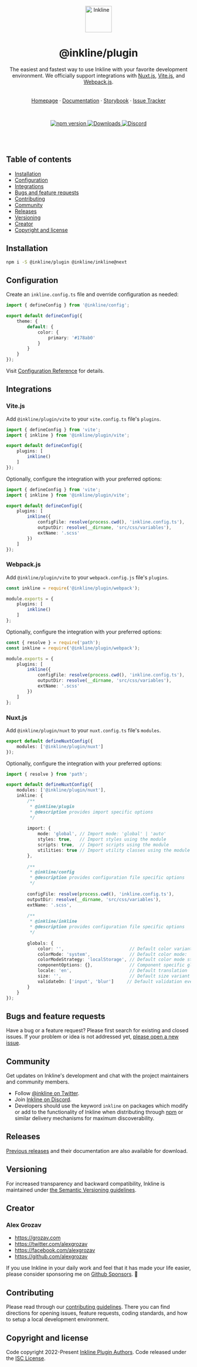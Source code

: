 <p align="center">
    <a href="https://inkline.io/">
        <img src="https://www.inkline.io/assets/images/logo/logo-black.svg" alt="Inkline" width=72 height=72>
    </a>
</p>

<h1 align="center">@inkline/plugin</h1>

<p align="center">
    The easiest and fastest way to use Inkline with your favorite development environment. We officially support integrations with <a href="https://nuxt.com">Nuxt.js</a>, <a href="https://vitejs.dev">Vite.js</a>, and <a href="https://webpack.js.org">Webpack.js</a>.
    <br/>
    <br/>
    <br/>
    <a href="https://www.inkline.io">Homepage</a>
    ·
    <a href="https://www.inkline.io/docs/introduction">Documentation</a>
    ·
    <a href="https://storybook.inkline.io/">Storybook</a>
    ·
    <a href="https://github.com/inkline/inkline/issues">Issue Tracker</a>
</p>

<br/>

<p align="center">
    <a href="https://www.npmjs.com/package/@inkline/plugin">
        <img src="https://img.shields.io/npm/v/@inkline/plugin.svg" alt="npm version">
    </a>
    <a href="https://www.npmjs.com/package/@inkline/plugin">
        <img src="https://img.shields.io/npm/dm/@inkline/plugin.svg" alt="Downloads">
    </a>
    <a href="https://chat.inkline.io">
        <img src="https://img.shields.io/discord/550436704482492429.svg" alt="Discord">
    </a>
</p>

<br/>
<br/>

## Table of contents

-   [Installation](#installation)
-   [Configuration](#configuration)
-   [Integrations](#integrations)
-   [Bugs and feature requests](#bugs-and-feature-requests)
-   [Contributing](#contributing)
-   [Community](#community)
-   [Releases](#releases)
-   [Versioning](#versioning)
-   [Creator](#creator)
-   [Copyright and license](#copyright-and-license)


## Installation
~~~bash
npm i -S @inkline/plugin @inkline/inkline@next
~~~

## Configuration
Create an `inkline.config.ts` file and override configuration as needed:

~~~ts
import { defineConfig } from '@inkline/config';

export default defineConfig({
    theme: {
        default: {
            color: {
                primary: '#178ab0'
            }
        }
    }
});
~~~

Visit [Configuration Reference](https://github.com/inkline/config) for details.

## Integrations

### Vite.js

Add `@inkline/plugin/vite` to your `vite.config.ts` file's `plugins`.

~~~ts
import { defineConfig } from 'vite';
import { inkline } from '@inkline/plugin/vite';

export default defineConfig({
    plugins: [
        inkline()
    ]
});
~~~

Optionally, configure the integration with your preferred options:

~~~ts
import { defineConfig } from 'vite';
import { inkline } from '@inkline/plugin/vite';

export default defineConfig({
    plugins: [
        inkline({
            configFile: resolve(process.cwd(), 'inkline.config.ts'),
            outputDir: resolve(__dirname, 'src/css/variables'),
            extName: '.scss'
        })
    ]
});
~~~

### Webpack.js

Add `@inkline/plugin/vite` to your `webpack.config.js` file's `plugins`.

~~~ts
const inkline = require('@inkline/plugin/webpack');

module.exports = {
    plugins: [
        inkline()
    ]
};
~~~

Optionally, configure the integration with your preferred options:

~~~ts
const { resolve } = require('path');
const inkline = require('@inkline/plugin/webpack');

module.exports = {
    plugins: [
        inkline({
            configFile: resolve(process.cwd(), 'inkline.config.ts'),
            outputDir: resolve(__dirname, 'src/css/variables'),
            extName: '.scss'
        })
    ]
};
~~~



### Nuxt.js

Add `@inkline/plugin/nuxt` to your `nuxt.config.ts` file's `modules`.

~~~ts
export default defineNuxtConfig({
    modules: ['@inkline/plugin/nuxt']
});
~~~

Optionally, configure the integration with your preferred options:

~~~ts
import { resolve } from 'path';

export default defineNuxtConfig({
    modules: ['@inkline/plugin/nuxt'],
    inkline: {
        /**
         * @inkline/plugin 
         * @description provides import specific options
         */
         
        import: {
            mode: 'global', // Import mode: 'global' | 'auto'
            styles: true,   // Import styles using the module
            scripts: true,  // Import scripts using the module
            utilities: true // Import utility classes using the module
        },
        
        /**
         * @inkline/config
         * @description provides configuration file specific options
         */
         
        configFile: resolve(process.cwd(), 'inkline.config.ts'),
        outputDir: resolve(__dirname, 'src/css/variables'),
        extName: '.scss',
        
        /**
         * @inkline/inkline
         * @description provides configuration file specific options
         */
         
        globals: {
            color: '',                         // Default color variant
            colorMode: 'system',               // Default color mode: 'system' | 'light' | 'dark' | string
            colorModeStrategy: 'localStorage', // Default color mode startegy: 'localStorage' | string
            componentOptions: {},              // Component specific global overrides
            locale: 'en',                      // Default translation
            size: '',                          // Default size variant
            validateOn: ['input', 'blur']     // Default validation events
        } 
    }
});
~~~

## Bugs and feature requests

Have a bug or a feature request? Please first search for existing and closed issues. If your problem or idea is not addressed yet, [please open a new issue](https://github.com/inkline/inkline/issues/new).

## Community

Get updates on Inkline's development and chat with the project maintainers and community members.

-   Follow [@inkline on Twitter](https://twitter.com/inkline).
-   Join [Inkline on Discord](https://chat.inkline.io).
-   Developers should use the keyword `inkline` on packages which modify or add to the functionality of Inkline when distributing through [npm](https://www.npmjs.com/browse/keyword/inkline) or similar delivery mechanisms for maximum discoverability.

## Releases

[Previous releases](https://github.com/inkline/plugin/releases) and their documentation are also available for download.

## Versioning

For increased transparency and backward compatibility, Inkline is maintained under [the Semantic Versioning guidelines](https://semver.org/).

## Creator

### **Alex Grozav**

-   <https://grozav.com>
-   <https://twitter.com/alexgrozav>
-   <https://facebook.com/alexgrozav>
-   <https://github.com/alexgrozav>

If you use Inkline in your daily work and feel that it has made your life easier, please consider
sponsoring me on [Github Sponsors](https://github.com/sponsors/alexgrozav). 💖

## Contributing

Please read through our [contributing guidelines](https://github.com/inkline/inkline/blob/main/.github/CONTRIBUTING.md). There you can find directions for opening issues, feature requests, coding standards, and how to setup a local development environment.

## Copyright and license
Code copyright 2022-Present [Inkline Plugin Authors](https://github.com/inkline/plugin/graphs/contributors). Code released under the [ISC License](https://github.com/inkline/plugin/blob/main/LICENSE).
